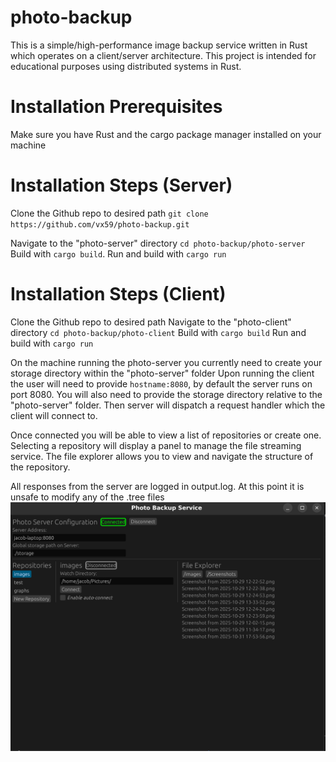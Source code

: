 # photo-backup

This is a simple/high-performance image backup service written in Rust which operates on a client/server architecture.
This project is intended for educational purposes using distributed systems in Rust.

# Installation Prerequisites
Make sure you have Rust and the cargo package manager installed on your machine

# Installation Steps (Server)
Clone the Github repo to desired path
`git clone https://github.com/vx59/photo-backup.git`

Navigate to the "photo-server" directory
`cd photo-backup/photo-server`
Build with `cargo build`.
Run and build with `cargo run`

# Installation Steps (Client)
Clone the Github repo to desired path
Navigate to the "photo-client" directory
`cd photo-backup/photo-client`
Build with `cargo build`
Run and build with `cargo run`

On the machine running the photo-server you currently need to create your storage directory within the "photo-server" folder
Upon running the client the user will need to provide `hostname:8080`, by default the server runs on port 8080. You will also need to provide the storage directory relative to the "photo-server" folder. Then server will dispatch a request handler which the client will connect to.

Once connected you will be able to view a list of repositories or create one. Selecting a repository will display a panel to manage the file streaming service. The file explorer allows you to view and navigate the structure of the repository.

All responses from the server are logged in output.log. 
At this point it is unsafe to modify any of the .tree files
![Ui as of 8/24/2025](./readme-images/ui-sample.png)